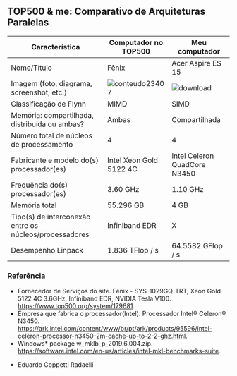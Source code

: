 TOP500 & me: Comparativo de Arquiteturas Paralelas
--------------------------------------------------
Característica	                             |    Computador no TOP500	   |     Meu computador     
|--------------------------------------------|-----------------------------|-----------------------
Nome/Título	                                 |           Fênix	           |    Acer Aspire ES 15   
Imagem (foto, diagrama, screenshot, etc.)		 |    ![conteudo23407](https://user-images.githubusercontent.com/38120149/76808521-cb498500-67c6-11ea-936f-712be85f0444.jpg)                                           |![download](https://user-images.githubusercontent.com/38120149/76808518-c97fc180-67c6-11ea-9253-aba4e8b30a7f.jpg)                               
Classificação de Flynn	                     |            MIMD	           |          SIMD         
Memória: compartilhada, distribuída ou ambas?|           Ambas             |  	 Compartilhada      
Número total de núcleos de processamento	   |             4	             |           4           
Fabricante e modelo do(s) processador(es)	   |    Intel Xeon Gold 5122 4C  | Intel Celeron QuadCore N3450         
Frequência do(s) processador(es)	           |           3.60 GHz 	       |       1.10 GHz             
Memória total	                               |           55.296 GB         |          4 GB         
Tipo(s) de interconexão entre os núcleos/processadores |        Infiniband EDR       |           X           
Desempenho Linpack	                         |        1.836 TFlop / s      |               64.5582 GFlop / s
### Referência 
- Fornecedor de Serviços do site. Fênix - SYS-1029GQ-TRT, Xeon Gold 5122 4C 3.6GHz, Infiniband EDR, NVIDIA Tesla V100. https://www.top500.org/system/179681.
- Empresa que fabrica o processador(Intel). Processador Intel® Celeron® N3450. https://ark.intel.com/content/www/br/pt/ark/products/95596/intel-celeron-processor-n3450-2m-cache-up-to-2-2-ghz.html.
- Windows* package  w_mklb_p_2019.6.004.zip. https://software.intel.com/en-us/articles/intel-mkl-benchmarks-suite.

* Eduardo Coppetti Radaelli
